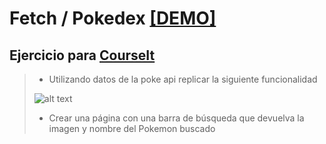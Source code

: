 # Fetch / Pokedex [[DEMO]](https://juliponti.github.io/fetch-pokedex/)

## Ejercicio para [CourseIt](https://courseit.io/)


>* Utilizando datos de la poke api replicar la siguiente funcionalidad
>
>![alt text](https://courseit-statics.nyc3.digitaloceanspaces.com/contenido/online/javascript/img/clase18.jpg)
>
>* Crear una página con una barra de búsqueda que devuelva la imagen y nombre del Pokemon buscado
